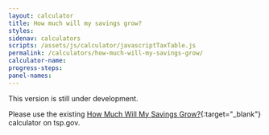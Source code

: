 ```yaml
---
layout: calculator
title: How much will my savings grow?
styles:
sidenav: calculators
scripts: /assets/js/calculator/javascriptTaxTable.js
permalink: /calculators/how-much-will-my-savings-grow/
calculator-name:
progress-steps: 
panel-names:
---
```


This version is still under development.

Please use the existing [How Much Will My Savings Grow?](https://www.tsp.gov/PlanningTools/Calculators/howSavingsGrow.html){:target="\_blank"} calculator on tsp.gov.
